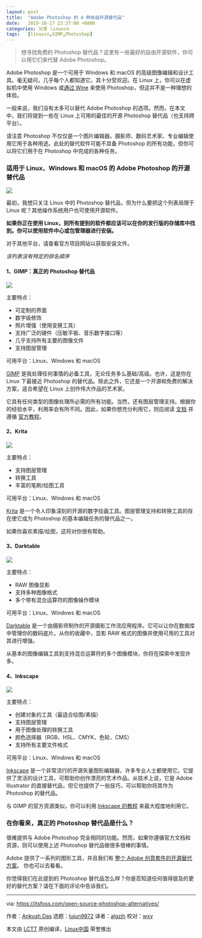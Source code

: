 ```yaml
---
layout: post
title:	"Adobe Photoshop 的 4 种自由开源替代品"
date:	2019-10-17 23:37:00 +0800 
categories:	分享 linuxcn 
tags:	[linuxcn,GIMP,Photoshop]
---
```




> 
> 想寻找免费的 Photoshop 替代品？这里有一些最好的自由开源软件，你可以用它们来代替 Adobe Photoshop。
> 
> 
> 


Adobe Photoshop 是一个可用于 Windows 和 macOS 的高级图像编辑和设计工具。毫无疑问，几乎每个人都知道它。其十分受欢迎。在 Linux 上，你可以在虚拟机中使用 Windows 或[通过 Wine](https://itsfoss.com/install-latest-wine/) 来使用 Photoshop，但这并不是一种理想的体验。


一般来说，我们没有太多可以替代 Adobe Photoshop 的选项。然而，在本文中，我们将提到一些在 Linux 上可用的最佳的开源 Photoshop 替代品（也支持跨平台）。


请注意 Photoshop 不仅仅是一个图片编辑器。摄影师、数码艺术家、专业编辑使用它用于各种用途。此处的替代软件可能不具备 Photoshop 的所有功能，但你可以将它们用于在 Photoshop 中完成的各种任务。


### 适用于 Linux、Windows 和 macOS 的 Adobe Photoshop 的开源替代品


![](/Asserts/Images/album/201910/17/233850adhmddd1d2dxnkxf.png)


最初，我想只关注 Linux 中的 Photoshop 替代品，但为什么要把这个列表局限于 Linux 呢？其他操作系统用户也可使用开源软件。


**如果你正在使用 Linux，则所有提到的软件都应该可以在你的发行版的存储库中找到。你可以使用软件中心或包管理器进行安装。**


对于其他平台，请查看官方项目网站以获取安装文件。


*该列表没有特定的排名顺序*


#### 1、GIMP：真正的 Photoshop 替代品


![](/Asserts/Images/album/201910/17/233745jcmgnm3yovsq20c3.jpg)


主要特点：


* 可定制的界面
* 数字级修饰
* 照片增强（使用变换工具）
* 支持广泛的硬件（压敏平板、音乐数字接口等）
* 几乎支持所有主要的图像文件
* 支持图层管理


可用平台：Linux、Windows 和 macOS


[GIMP](https://www.gimp.org/) 是我处理任何事情的必备工具，无论任务多么基础/高级。也许，这是你在 Linux 下最接近 Photoshop 的替代品。除此之外，它还是一个开源和免费的解决方案，适合希望在 Linux 上创作伟大作品的艺术家。


它具有任何类型的图像处理所必需的所有功能。当然，还有图层管理支持。根据你的经验水平，利用率会有所不同。因此，如果你想充分利用它，则应阅读 [文档](https://www.gimp.org/docs/) 并遵循 [官方教程](https://www.gimp.org/tutorials/)。


#### 2、Krita


![](/Asserts/Images/album/201910/17/233750vbpbcbk4zckpi87p.png)


主要特点：


* 支持图层管理
* 转换工具
* 丰富的笔刷/绘图工具


可用平台：Linux、Windows 和 macOS


[Krita](https://krita.org/) 是一个令人印象深刻的开源的数字绘画工具。图层管理支持和转换工具的存在使它成为 Photoshop 的基本编辑任务的替代品之一。


如果你喜欢素描/绘图，这将对你很有帮助。


#### 3、Darktable


![](/Asserts/Images/album/201910/17/233752kvroxleizzjt7xqc.jpg)


主要特点：


* RAW 图像显影
* 支持多种图像格式
* 多个带有混合运算符的图像操作模块


可用平台：Linux、Windows 和 macOS


[Darktable](https://www.darktable.org/) 是一个由摄影师制作的开源摄影工作流应用程序。它可以让你在数据库中管理你的数码底片。从你的收藏中，显影 RAW 格式的图像并使用可用的工具对其进行增强。


从基本的图像编辑工具到支持混合运算符的多个图像模块，你将在探索中发现许多。


#### 4、Inkscape


![](/Asserts/Images/album/201910/17/233755pexpdzendsvvpomx.jpg)


主要特点：


* 创建对象的工具（最适合绘图/素描）
* 支持图层管理
* 用于图像处理的转换工具
* 颜色选择器（RGB、HSL、CMYK、色轮、CMS）
* 支持所有主要文件格式


可用平台：Linux、Windows 和 macOS


[Inkscape](https://inkscape.org/) 是一个非常流行的开源矢量图形编辑器，许多专业人士都使用它。它提供了灵活的设计工具，可帮助你创作漂亮的艺术作品。从技术上说，它是 Adobe Illustrator 的直接替代品，但它也提供了一些技巧，可以帮助你将其作为 Photoshop 的替代品。


与 GIMP 的官方资源类似，你可以利用 [Inkscape 的教程](https://inkscape.org/learn/) 来最大程度地利用它。


### 在你看来，真正的 Photoshop 替代品是什么？


很难提供与 Adobe Photoshop 完全相同的功能。然而，如果你遵循官方文档和资源，则可以使用上述 Photoshop 替代品做很多很棒的事情。


Adobe 提供了一系列的图形工具，并且我们有 [整个 Adobe 创意套件的开源替代方案](https://itsfoss.com/adobe-alternatives-linux/)。 你也可以去看看。


你觉得我们在此提到的 Photoshop 替代品怎么样？你是否知道任何值得提及的更好的替代方案？请在下面的评论中告诉我们。




---


via: <https://itsfoss.com/open-source-photoshop-alternatives/>


作者：[Ankush Das](https://itsfoss.com/author/ankush/) 选题：[lujun9972](https://github.com/lujun9972) 译者：[algzjh](https://github.com/algzjh) 校对：[wxy](https://github.com/wxy)


本文由 [LCTT](https://github.com/LCTT/TranslateProject) 原创编译，[Linux中国](https://linux.cn/) 荣誉推出
